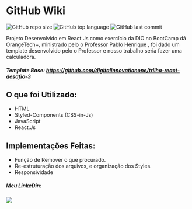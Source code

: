 # GitHub Wiki

![GitHub repo size](https://img.shields.io/github/repo-size/danilordev/wiki_repo_react?color=purple&style=for-the-badge)
![GitHub top language](https://img.shields.io/github/languages/top/danilordev/wiki_repo_react?color=purple&style=for-the-badge)
![GitHub last commit](https://img.shields.io/github/last-commit/danilordev/wiki_repo_react?color=purple&style=for-the-badge)

Projeto Desenvolvido em React.Js como exercício da DIO no BootCamp dá OrangeTech+, ministrado pelo o Professor Pablo Henrique
, foi dado um template desenvolvido pelo o Professor e nosso trabalho seria fazer uma calculadora.

##### Template Base: https://github.com/digitalinnovationone/trilha-react-desafio-3

## O que foi Utilizado:
* HTML
* Styled-Components (CSS-in-Js)
* JavaScript
* React.Js

## Implementações Feitas:
* Função de Remover o que procurado.
* Re-estruturação dos arquivos, e organização dos Styles.
* Responsividade

##### Meu LinkeDin: 
<a href="https://www.linkedin.com/in/danilordev/" target="_blank"><img src="https://img.shields.io/badge/-LinkedIn-%230077B5?style=for-the-badge&logo=linkedin&logoColor=white" target="_blank"></a>

